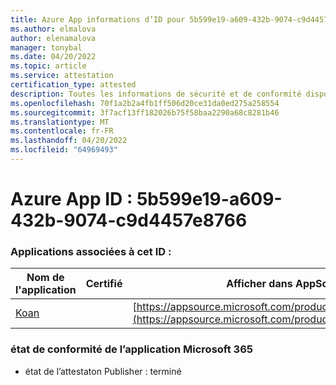 ```yaml
---
title: Azure App informations d’ID pour 5b599e19-a609-432b-9074-c9d4457e8766
ms.author: elmalova
author: elenamalova
manager: tonybal
ms.date: 04/20/2022
ms.topic: article
ms.service: attestation
certification_type: attested
description: Toutes les informations de sécurité et de conformité disponibles pour 5b599e19-a609-432b-9074-c9d4457e8766.
ms.openlocfilehash: 70f1a2b2a4fb1ff506d20ce31da0ed275a258554
ms.sourcegitcommit: 3f7acf13ff182026b75f58baa2290a68c8281b46
ms.translationtype: MT
ms.contentlocale: fr-FR
ms.lasthandoff: 04/20/2022
ms.locfileid: "64969493"
---
```

# <a name="azure-app-id-5b599e19-a609-432b-9074-c9d4457e8766"></a>Azure App ID : 5b599e19-a609-432b-9074-c9d4457e8766


### <a name="apps-associated-with-this-id"></a>Applications associées à cet ID :
| **Nom de l'application** | **Certifié** | **Afficher dans AppSource** |
|--------------|---------------|-----------------------|
| [Koan](../forward/WA200002936.md) |  | [https://appsource.microsoft.com/product/office/WA200002936](https://appsource.microsoft.com/product/office/WA200002936) |

### <a name="microsoft-365-app-compliance-status"></a>état de conformité de l’application Microsoft 365
- état de l’attestaton Publisher : terminé
